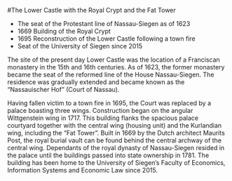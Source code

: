 #The Lower Castle with the Royal Crypt and the Fat Tower

* The seat of the Protestant line of Nassau-Siegen as of 1623 
* 1669 Building of the Royal Crypt
* 1695 Reconstruction of the Lower Castle following a town fire 
* Seat of the University of Siegen since 2015

The site of the present day Lower Castle was the location of a Franciscan monastery in the 15th and 16th centuries. As of 1623, the former monastery became the seat of the reformed line of the House Nassau-Siegen. The residence was gradually extended and became known as the “Nassauischer Hof” (Court of Nassau).

Having fallen victim to a town fire in 1695, the Court was replaced by a palace boasting three wings. Construction began on the angular Wittgenstein wing in 1717. This building flanks the spacious palace courtyard together with the central wing (housing unit) and the Kurlandian wing, including the “Fat Tower”. Built in 1669 by the Dutch architect Maurits Post, the royal burial vault can be found behind the central archway of the central wing. Dependants of the royal dynasty of Nassau-Siegen resided in the palace until the buildings passed into state ownership in 1781.  The building has been home to the University of Siegen’s Faculty of Economics, Information Systems and Economic Law since 2015. 
